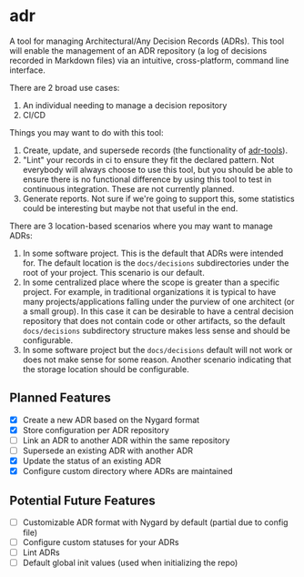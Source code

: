 # adr
A tool for managing Architectural/Any Decision Records (ADRs). This tool will enable the management of an ADR repository (a log of decisions recorded in Markdown files) via an intuitive, cross-platform, command line interface.

There are 2 broad use cases:
1. An individual needing to manage a decision repository
2. CI/CD

Things you may want to do with this tool:
1. Create, update, and supersede records (the functionality of [adr-tools](https://github.com/npryce/adr-tools)).
2. "Lint" your records in ci to ensure they fit the declared pattern. Not everybody will always choose to use this tool, but you should be able to ensure there is no functional difference by using this tool to test in continuous integration. These are not currently planned.
3. Generate reports. Not sure if we're going to support this, some statistics could be interesting but maybe not that useful in the end.

There are 3 location-based scenarios where you may want to manage ADRs:
1. In some software project. This is the default that ADRs were intended for. The default location is the `docs/decisions` subdirectories under the root of your project. This scenario is our default.
2. In some centralized place where the scope is greater than a specific project. For example, in traditional organizations it is typical to have many projects/applications falling under the purview of one architect (or a small group). In this case it can be desirable to have a central decision repository that does not contain code or other artifacts, so the default `docs/decisions` subdirectory structure makes less sense and should be configurable.
3. In some software project but the `docs/decisions` default will not work or does not make sense for some reason. Another scenario indicating that the storage location should be configurable. 

## Planned Features

- [x] Create a new ADR based on the Nygard format
- [x] Store configuration per ADR repository
- [ ] Link an ADR to another ADR within the same repository
- [ ] Supersede an existing ADR with another ADR
- [x] Update the status of an existing ADR
- [x] Configure custom directory where ADRs are maintained

## Potential Future Features
- [ ] Customizable ADR format with Nygard by default (partial due to config file)
- [ ] Configure custom statuses for your ADRs
- [ ] Lint ADRs
- [ ] Default global init values (used when initializing the repo)
